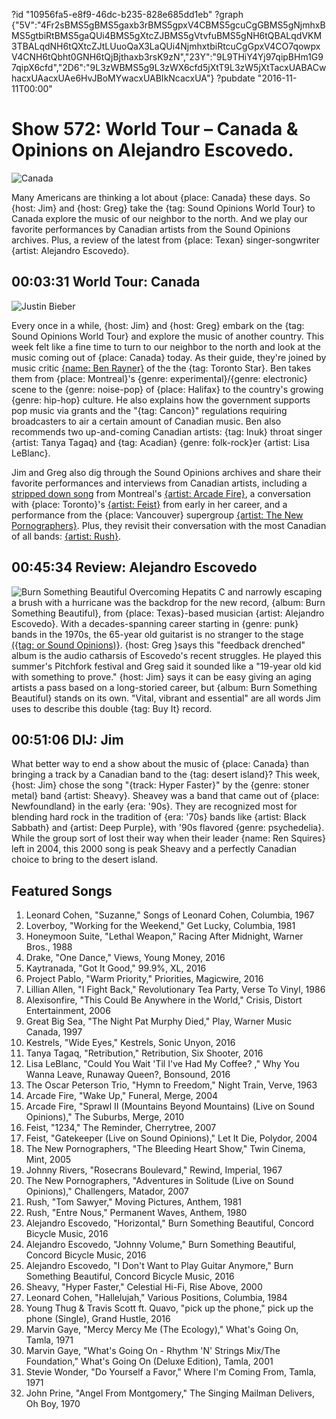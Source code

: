 ?id "10956fa5-e8f9-46dc-b235-828e685dd1eb"
?graph {"5V":"4Fr2sBMS5gBMS5gaxb3rBMS5gpxV4CBMS5gcuCgGBMS5gNjmhxBMS5gtbiRtBMS5gaQUi4BMS5gXtcZJBMS5gVtvfuBMS5gNH6tQBALqdVKM3TBALqdNH6tQXtcZJtLUuoQaX3LaQUi4NjmhxtbiRtcuCgGpxV4CO7qowpxV4CNH6tQbht0GNH6tQjBjthaxb3rsK9zN","23Y":"9L9THiY4Yj97qipBHm1G97qipX6cfd","2D6":"9L3zWBMS5g9L3zWX6cfd5jXtT9L3zW5jXtTacxUABACwhacxUAacxUAe6HvJBoMYwacxUABIkNcacxUA"}
?pubdate "2016-11-11T00:00"

# Show 572: World Tour – Canada & Opinions on Alejandro Escovedo.
![Canada](https://static.soundopinions.org/images/2016/canada_web.jpg)

Many Americans are thinking a lot about {place: Canada} these days. So {host: Jim} and {host: Greg} take the {tag: Sound Opinions World Tour} to Canada explore the music of our neighbor to the north. And we play our favorite performances by Canadian artists from the Sound Opinions archives. Plus, a review of the latest from {place: Texan} singer-songwriter {artist: Alejandro Escovedo}.

## 00:03:31 World Tour: Canada
![Justin Bieber](https://static.soundopinions.org/assets/572/5V0.jpg)

Every once in a while, {host: Jim} and {host: Greg} embark on the {tag: Sound Opinions World Tour} and explore the music of another country. This week felt like a fine time to turn to our neighbor to the north and look at the music coming out of {place: Canada} today. As their guide, they're joined by music critic [{name: Ben Rayner}](https://www.thestar.com/authors.rayner_ben.html) of the the {tag: Toronto Star}. Ben takes them from {place: Montreal}'s {genre: experimental}/{genre: electronic} scene to the {genre: noise-pop} of {place: Halifax} to the country's growing {genre: hip-hop} culture. He also explains how the government supports pop music via grants and the "{tag: Cancon}" regulations requiring broadcasters to air a certain amount of Canadian music. Ben also recommends two up-and-coming Canadian artists: {tag: Inuk} throat singer {artist: Tanya Tagaq} and {tag: Acadian} {genre: folk-rock}er {artist: Lisa LeBlanc}.

Jim and Greg also dig through the Sound Opinions archives and share their favorite performances and interviews from Canadian artists, including a [stripped down song](/show/290/) from Montreal's [{artist: Arcade Fire}](/show/85/), a conversation with {place: Toronto}'s [{artist: Feist}](/show/13/) from early in her career, and a performance from the {place: Vancouver} supergroup [{artist: The New Pornographers}](/show/105/). Plus, they revisit their conversation with the most Canadian of all bands: [{artist: Rush}](/show/535/).

## 00:45:34 Review: Alejandro Escovedo
![Burn Something Beautiful](https://static.soundopinions.org/assets/572/23Y0.jpg)
Overcoming Hepatits C and narrowly escaping a brush with a hurricane was the backdrop for the new record, {album: Burn Something Beautiful}, from {place: Texas}-based musician {artist: Alejandro Escovedo}. With a decades-spanning career starting in {genre: punk} bands in the 1970s, the 65-year old guitarist is no stranger to the stage [({tag: or Sound Opinions)}](http://soundopinions.org/search/?index=alejandroescovedo). {host: Greg }says this "feedback drenched" album is the audio catharsis of Escovedo's recent struggles. He played this summer's Pitchfork festival and Greg said it sounded like a "19-year old kid with something to prove." {host: Jim} says it can be easy giving an aging artists a pass based on a long-storied career, but {album: Burn Something Beautiful} stands on its own. "Vital, vibrant and essential" are all words Jim uses to describe this double {tag: Buy It} record. 


## 00:51:06 DIJ: Jim

What better way to end a show about the music of {place: Canada} than bringing a track by a Canadian band to the {tag: desert island}? This week, {host: Jim} chose the song "{track: Hyper Faster}" by the {genre: stoner metal} band {artist: Sheavy}. Sheavey was a band that came out of {place: Newfoundland} in the early {era: '90s}. They are recognized most for blending hard rock in the tradition of {era: '70s} bands like {artist: Black Sabbath} and {artist: Deep Purple}, with '90s flavored {genre: psychedelia}. While the group sort of lost their way when their leader {name: Ren Squires} left in 2004, this 2000 song is peak Sheavy and a perfectly Canadian choice to bring to the desert island.

## Featured Songs

1. Leonard Cohen, "Suzanne," Songs of Leonard Cohen, Columbia, 1967
1. Loverboy, "Working for the Weekend," Get Lucky, Columbia, 1981
1. Honeymoon Suite, "Lethal Weapon," Racing After Midnight, Warner Bros., 1988
1. Drake, "One Dance," Views, Young Money, 2016
1. Kaytranada, "Got It Good," 99.9%, XL, 2016
1. Project Pablo, "Warm Priority," Priorities, Magicwire, 2016
1. Lillian Allen, "I Fight Back," Revolutionary Tea Party, Verse To Vinyl, 1986
1. Alexisonfire, "This Could Be Anywhere in the World," Crisis, Distort Entertainment, 2006
1. Great Big Sea, "The Night Pat Murphy Died," Play, Warner Music Canada, 1997
1. Kestrels, "Wide Eyes," Kestrels, Sonic Unyon, 2016
1. Tanya Tagaq, "Retribution," Retribution, Six Shooter, 2016
1. Lisa LeBlanc, "Could You Wait 'Til I've Had My Coffee?        ," Why You Wanna Leave, Runaway Queen?, Bonsound, 2016
1. The Oscar Peterson Trio, "Hymn to Freedom," Night Train, Verve, 1963
1. Arcade Fire, "Wake Up," Funeral, Merge, 2004
1. Arcade Fire, "Sprawl II (Mountains Beyond Mountains) (Live on Sound Opinions)," The Suburbs, Merge, 2010
1. Feist, "1234," The Reminder, Cherrytree, 2007
1. Feist, "Gatekeeper (Live on Sound Opinions)," Let It Die, Polydor, 2004
1. The New Pornographers, "The Bleeding Heart Show," Twin Cinema, Mint, 2005
1. Johnny Rivers, "Rosecrans Boulevard," Rewind, Imperial, 1967
1. The New Pornographers, "Adventures in Solitude (Live on Sound Opinions)," Challengers, Matador, 2007
1. Rush, "Tom Sawyer," Moving Pictures, Anthem, 1981
1. Rush, "Entre Nous," Permanent Waves, Anthem, 1980
1. Alejandro Escovedo, "Horizontal," Burn Something Beautiful, Concord Bicycle Music, 2016
1. Alejandro Escovedo, "Johnny Volume," Burn Something Beautiful, Concord Bicycle Music, 2016
1. Alejandro Escovedo, "I Don't Want to Play Guitar Anymore," Burn Something Beautiful, Concord Bicycle Music, 2016
1. Sheavy, "Hyper Faster," Celestial Hi-Fi, Rise Above, 2000
1. Leonard Cohen, "Hallelujah," Various Positions, Columbia, 1984
1. Young Thug & Travis Scott ft. Quavo, "pick up the phone," pick up the phone (Single), Grand Hustle, 2016
1. Marvin Gaye, "Mercy Mercy Me (The Ecology)," What's Going On, Tamla, 1971
1. Marvin Gaye, "What's Going On - Rhythm 'N' Strings Mix/The Foundation," What's Going On (Deluxe Edition), Tamla, 2001
1. Stevie Wonder, "Do Yourself a Favor," Where I'm Coming From, Tamla, 1971
1. John Prine, "Angel From Montgomery," The Singing Mailman Delivers, Oh Boy, 1970

